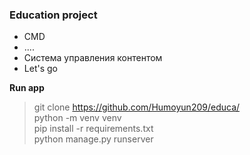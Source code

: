 ### Education project

- CMD
- ....
- Система управления контентом
- Let's go

**Run app**
> git clone https://github.com/Humoyun209/educa/ <br>
> python -m venv venv <br>
> pip install -r requirements.txt <br>
> python manage.py runserver
